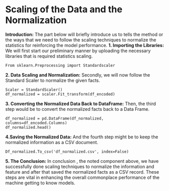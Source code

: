 # Scaling of the Data and the Normalization
**Introduction:**
The part below will briefly introduce us to tells the method or the ways that we need to follow the scaling techniques to normalize the statistics for reinforcing the model performance.
**1. Importing the Libraries:**
We will first start our preliminary manner by uploading the necessary libraries that is required statistics scaling.
```
From sklearn.Preprocessing import Standardscaler
```
**2. Data Scaling and Normalization:**
Secondly, we will now follow the Standard Scaler to normalize the given facts.
```
Scaler = StandardScaler()
df_normalized = scaler.Fit_transform(df_encoded)
```
**3. Converting the Normalized Data Back to DataFrame:**
Then, the third step would be to convert the normalized facts back to a Data Frame.
```
df_normalized = pd.DataFrame(df_normalized, columns=df_encoded.Columns)
df_normalized.head()
```
**4.Saving the Normalized Data:**
And the fourth step might be to keep the normalized information as a CSV document.
```
Df_normalized.To_csv('df_normalized.csv', index=False)
```
**5. The Conclusion:**
In conclusion , the noted component above, we have successfully done scaling techniques to
normalize the information and feature and after that saved the normalized facts as a CSV
record. These steps are vital in enhancing the overall commonplace performance of the
machine getting to know models.